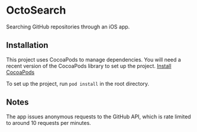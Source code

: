 # OctoSearch

Searching GitHub repositories through an iOS app.

## Installation

This project uses CocoaPods to manage dependencies.
You will need a recent version of the CocoaPods library to set up the project. [Install CocoaPods](https://cocoapods.org)

To set up the project, run `pod install` in the root directory.

## Notes

The app issues anonymous requests to the GitHub API, which is rate limited to around 10 requests per minutes.
